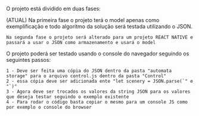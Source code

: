 O projeto está dividido em duas fases: 
    
   (ATUAL) Na primeira fase o projeto terá o model apenas como exemplificação e todo algorítmo da solução será testada utilizando o JSON.
    
    Na segunda fase o projeto será alterado para um projeto REACT NATIVE e passará a usar o JSON como armazenamento e usará o model

O projeto poderá ser testado usando o console do navegador seguindo os seguintes passos:
    
    1 - Deve ser feita uma cópia do JSON dentro da pasta "automata storage" para o arquivo control.js dentro da pasta "Control"
    2 - essa cópia deve ser adicionada ente "let scenery = JSON.parse(`" e "`)" 
    3 - Agora deve ser trocados os valores da string JSON para os valores que deseja testar seguindo o exemplo existente
    4 - Para rodar o código basta copiar o mesmo para um console JS como por exemplo o console do browser
